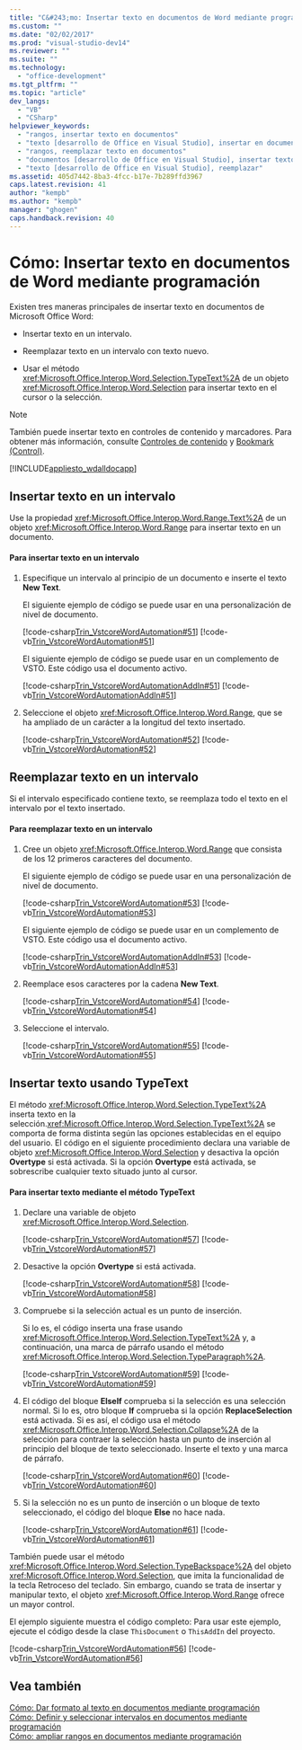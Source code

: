 ```yaml
---
title: "C&#243;mo: Insertar texto en documentos de Word mediante programaci&#243;n | Microsoft Docs"
ms.custom: ""
ms.date: "02/02/2017"
ms.prod: "visual-studio-dev14"
ms.reviewer: ""
ms.suite: ""
ms.technology: 
  - "office-development"
ms.tgt_pltfrm: ""
ms.topic: "article"
dev_langs: 
  - "VB"
  - "CSharp"
helpviewer_keywords: 
  - "rangos, insertar texto en documentos"
  - "texto [desarrollo de Office en Visual Studio], insertar en documentos"
  - "rangos, reemplazar texto en documentos"
  - "documentos [desarrollo de Office en Visual Studio], insertar texto"
  - "texto [desarrollo de Office en Visual Studio], reemplazar"
ms.assetid: 405d7442-8ba3-4fcc-b17e-7b289ffd3967
caps.latest.revision: 41
author: "kempb"
ms.author: "kempb"
manager: "ghogen"
caps.handback.revision: 40
---
```

# C&#243;mo: Insertar texto en documentos de Word mediante programaci&#243;n
  Existen tres maneras principales de insertar texto en documentos de Microsoft Office Word:  
  
-   Insertar texto en un intervalo.  
  
-   Reemplazar texto en un intervalo con texto nuevo.  
  
-   Usar el método <xref:Microsoft.Office.Interop.Word.Selection.TypeText%2A> de un objeto <xref:Microsoft.Office.Interop.Word.Selection> para insertar texto en el cursor o la selección.  
  
> [!NOTE]  
>  También puede insertar texto en controles de contenido y marcadores. Para obtener más información, consulte [Controles de contenido](../vsto/content-controls.md) y [Bookmark &#40;Control&#41;](../vsto/bookmark-control.md).  
  
 [!INCLUDE[appliesto_wdalldocapp](../vsto/includes/appliesto-wdalldocapp-md.md)]  
  
## Insertar texto en un intervalo  
 Use la propiedad <xref:Microsoft.Office.Interop.Word.Range.Text%2A> de un objeto <xref:Microsoft.Office.Interop.Word.Range> para insertar texto en un documento.  
  
#### Para insertar texto en un intervalo  
  
1.  Especifique un intervalo al principio de un documento e inserte el texto **New Text**.  
  
     El siguiente ejemplo de código se puede usar en una personalización de nivel de documento.  
  
     [!code-csharp[Trin_VstcoreWordAutomation#51](../snippets/csharp/VS_Snippets_OfficeSP/Trin_VstcoreWordAutomation/CS/ThisDocument.cs#51)]
     [!code-vb[Trin_VstcoreWordAutomation#51](../snippets/visualbasic/VS_Snippets_OfficeSP/Trin_VstcoreWordAutomation/VB/ThisDocument.vb#51)]  
  
     El siguiente ejemplo de código se puede usar en un complemento de VSTO. Este código usa el documento activo.  
  
     [!code-csharp[Trin_VstcoreWordAutomationAddIn#51](../snippets/csharp/VS_Snippets_OfficeSP/Trin_VstcoreWordAutomationAddIn/CS/ThisAddIn.cs#51)]
     [!code-vb[Trin_VstcoreWordAutomationAddIn#51](../snippets/visualbasic/VS_Snippets_OfficeSP/Trin_VstcoreWordAutomationAddIn/VB/ThisAddIn.vb#51)]  
  
2.  Seleccione el objeto <xref:Microsoft.Office.Interop.Word.Range>, que se ha ampliado de un carácter a la longitud del texto insertado.  
  
     [!code-csharp[Trin_VstcoreWordAutomation#52](../snippets/csharp/VS_Snippets_OfficeSP/Trin_VstcoreWordAutomation/CS/ThisDocument.cs#52)]
     [!code-vb[Trin_VstcoreWordAutomation#52](../snippets/visualbasic/VS_Snippets_OfficeSP/Trin_VstcoreWordAutomation/VB/ThisDocument.vb#52)]  
  
## Reemplazar texto en un intervalo  
 Si el intervalo especificado contiene texto, se reemplaza todo el texto en el intervalo por el texto insertado.  
  
#### Para reemplazar texto en un intervalo  
  
1.  Cree un objeto <xref:Microsoft.Office.Interop.Word.Range> que consista de los 12 primeros caracteres del documento.  
  
     El siguiente ejemplo de código se puede usar en una personalización de nivel de documento.  
  
     [!code-csharp[Trin_VstcoreWordAutomation#53](../snippets/csharp/VS_Snippets_OfficeSP/Trin_VstcoreWordAutomation/CS/ThisDocument.cs#53)]
     [!code-vb[Trin_VstcoreWordAutomation#53](../snippets/visualbasic/VS_Snippets_OfficeSP/Trin_VstcoreWordAutomation/VB/ThisDocument.vb#53)]  
  
     El siguiente ejemplo de código se puede usar en un complemento de VSTO. Este código usa el documento activo.  
  
     [!code-csharp[Trin_VstcoreWordAutomationAddIn#53](../snippets/csharp/VS_Snippets_OfficeSP/Trin_VstcoreWordAutomationAddIn/CS/ThisAddIn.cs#53)]
     [!code-vb[Trin_VstcoreWordAutomationAddIn#53](../snippets/visualbasic/VS_Snippets_OfficeSP/Trin_VstcoreWordAutomationAddIn/VB/ThisAddIn.vb#53)]  
  
2.  Reemplace esos caracteres por la cadena **New Text**.  
  
     [!code-csharp[Trin_VstcoreWordAutomation#54](../snippets/csharp/VS_Snippets_OfficeSP/Trin_VstcoreWordAutomation/CS/ThisDocument.cs#54)]
     [!code-vb[Trin_VstcoreWordAutomation#54](../snippets/visualbasic/VS_Snippets_OfficeSP/Trin_VstcoreWordAutomation/VB/ThisDocument.vb#54)]  
  
3.  Seleccione el intervalo.  
  
     [!code-csharp[Trin_VstcoreWordAutomation#55](../snippets/csharp/VS_Snippets_OfficeSP/Trin_VstcoreWordAutomation/CS/ThisDocument.cs#55)]
     [!code-vb[Trin_VstcoreWordAutomation#55](../snippets/visualbasic/VS_Snippets_OfficeSP/Trin_VstcoreWordAutomation/VB/ThisDocument.vb#55)]  
  
## Insertar texto usando TypeText  
 El método <xref:Microsoft.Office.Interop.Word.Selection.TypeText%2A> inserta texto en la selección.<xref:Microsoft.Office.Interop.Word.Selection.TypeText%2A> se comporta de forma distinta según las opciones establecidas en el equipo del usuario. El código en el siguiente procedimiento declara una variable de objeto <xref:Microsoft.Office.Interop.Word.Selection> y desactiva la opción **Overtype** si está activada. Si la opción **Overtype** está activada, se sobrescribe cualquier texto situado junto al cursor.  
  
#### Para insertar texto mediante el método TypeText  
  
1.  Declare una variable de objeto <xref:Microsoft.Office.Interop.Word.Selection>.  
  
     [!code-csharp[Trin_VstcoreWordAutomation#57](../snippets/csharp/VS_Snippets_OfficeSP/Trin_VstcoreWordAutomation/CS/ThisDocument.cs#57)]
     [!code-vb[Trin_VstcoreWordAutomation#57](../snippets/visualbasic/VS_Snippets_OfficeSP/Trin_VstcoreWordAutomation/VB/ThisDocument.vb#57)]  
  
2.  Desactive la opción **Overtype** si está activada.  
  
     [!code-csharp[Trin_VstcoreWordAutomation#58](../snippets/csharp/VS_Snippets_OfficeSP/Trin_VstcoreWordAutomation/CS/ThisDocument.cs#58)]
     [!code-vb[Trin_VstcoreWordAutomation#58](../snippets/visualbasic/VS_Snippets_OfficeSP/Trin_VstcoreWordAutomation/VB/ThisDocument.vb#58)]  
  
3.  Compruebe si la selección actual es un punto de inserción.  
  
     Si lo es, el código inserta una frase usando <xref:Microsoft.Office.Interop.Word.Selection.TypeText%2A> y, a continuación, una marca de párrafo usando el método <xref:Microsoft.Office.Interop.Word.Selection.TypeParagraph%2A>.  
  
     [!code-csharp[Trin_VstcoreWordAutomation#59](../snippets/csharp/VS_Snippets_OfficeSP/Trin_VstcoreWordAutomation/CS/ThisDocument.cs#59)]
     [!code-vb[Trin_VstcoreWordAutomation#59](../snippets/visualbasic/VS_Snippets_OfficeSP/Trin_VstcoreWordAutomation/VB/ThisDocument.vb#59)]  
  
4.  El código del bloque **ElseIf** comprueba si la selección es una selección normal. Si lo es, otro bloque **If** comprueba si la opción **ReplaceSelection** está activada. Si es así, el código usa el método <xref:Microsoft.Office.Interop.Word.Selection.Collapse%2A> de la selección para contraer la selección hasta un punto de inserción al principio del bloque de texto seleccionado. Inserte el texto y una marca de párrafo.  
  
     [!code-csharp[Trin_VstcoreWordAutomation#60](../snippets/csharp/VS_Snippets_OfficeSP/Trin_VstcoreWordAutomation/CS/ThisDocument.cs#60)]
     [!code-vb[Trin_VstcoreWordAutomation#60](../snippets/visualbasic/VS_Snippets_OfficeSP/Trin_VstcoreWordAutomation/VB/ThisDocument.vb#60)]  
  
5.  Si la selección no es un punto de inserción o un bloque de texto seleccionado, el código del bloque **Else** no hace nada.  
  
     [!code-csharp[Trin_VstcoreWordAutomation#61](../snippets/csharp/VS_Snippets_OfficeSP/Trin_VstcoreWordAutomation/CS/ThisDocument.cs#61)]
     [!code-vb[Trin_VstcoreWordAutomation#61](../snippets/visualbasic/VS_Snippets_OfficeSP/Trin_VstcoreWordAutomation/VB/ThisDocument.vb#61)]  
  
 También puede usar el método <xref:Microsoft.Office.Interop.Word.Selection.TypeBackspace%2A> del objeto <xref:Microsoft.Office.Interop.Word.Selection>, que imita la funcionalidad de la tecla Retroceso del teclado. Sin embargo, cuando se trata de insertar y manipular texto, el objeto <xref:Microsoft.Office.Interop.Word.Range> ofrece un mayor control.  
  
 El ejemplo siguiente muestra el código completo: Para usar este ejemplo, ejecute el código desde la clase `ThisDocument` o `ThisAddIn` del proyecto.  
  
 [!code-csharp[Trin_VstcoreWordAutomation#56](../snippets/csharp/VS_Snippets_OfficeSP/Trin_VstcoreWordAutomation/CS/ThisDocument.cs#56)]
 [!code-vb[Trin_VstcoreWordAutomation#56](../snippets/visualbasic/VS_Snippets_OfficeSP/Trin_VstcoreWordAutomation/VB/ThisDocument.vb#56)]  
  
## Vea también  
 [Cómo: Dar formato al texto en documentos mediante programación](../vsto/how-to-programmatically-format-text-in-documents.md)   
 [Cómo: Definir y seleccionar intervalos en documentos mediante programación](../vsto/how-to-programmatically-define-and-select-ranges-in-documents.md)   
 [Cómo: ampliar rangos en documentos mediante programación](../vsto/how-to-programmatically-extend-ranges-in-documents.md)  
  
  